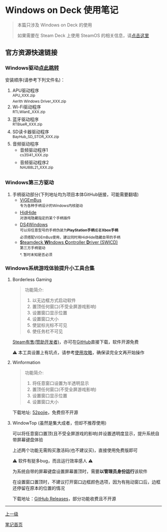 # Windows on Deck 使用笔记

> 本篇只涉及 Windows on Deck 的使用
>
> 如果需要在 Steam Deck 上使用 SteamOS 的相关信息，请[点击这里](./steamOSNotes.md)

## 官方资源快速链接

### Windows驱动[点此跳转](https://help.steampowered.com/zh-cn/faqs/view/6121-ECCD-D643-BAA8)

安装顺序(请参考下列文件名)：

1. APU驱动程序<br><sup>APU_XXX.zip<br>Aerith Windows Driver_XXX.zip</sup>
2. Wi-Fi驱动程序<br><sup>RTLWlanE_XXX.zip</sup>
4. 蓝牙驱动程序<br><sup>RTBlueR_XXX.zip</sup>
5. SD读卡器驱动程序<br><sup>BayHub_SD_STOR_XXX.zip</sup>
6. 音频驱动程序
   + 音频驱动程序1<br><sup>cs35l41_XXX.zip</sup>
   + 音频驱动程序2<br><sup>NAU88L21_XXX.zip</sup>

### Windows第三方驱动

1. 手柄驱动部分(下列地址均为项目本体GitHub链接，可能需要翻墙)
   + [ViGEmBus](https://github.com/ViGEm/ViGEmBus)<br><sup>专为各种手柄设计的Windows内核驱动</sup>
   + [HidHide](https://github.com/ViGEm/HidHide)<br><sup>对游戏隐藏指定的某个手柄插件</sup>
   + [DS4Windows](https://github.com/Ryochan7/DS4Windows)<br><sup>可以将任意型号的手柄伪装为**PlayStation手柄**或者**Xbox手柄**<br>必须搭配ViGEmBus使用，建议同时用HidHide隐藏自带的手柄</sup>
   + [**S**teamdeck **WI**ndows **C**ontroller **D**river (SWICD)](https://github.com/mKenfenheuer/steam-deck-windows-usermode-driver)<br><sup>第三方手柄驱动<br>\*. 暂时未知是否必须</sup>

### Windows系统游戏体验提升小工具合集

1. Borderless Gaming

   > 功能简介:
   > 
   > 1. 以无边框方式启动软件
   > 2. 置顶任何窗口(不受全屏游戏影响)
   > 3. 设置窗口显示位置
   > 4. 设置窗口大小
   > 5. 使鼠标光标不可见
   > 6. 使任务栏不可见

   [Steam有售(赞助开发者)](http://store.steampowered.com/app/388080)，亦可在[GitHub](https://github.com/Codeusa/Borderless-Gaming)直接下载，软件开源免费

   ⚠ 本工具设置上有坑点，请参考[使用攻略](./borderlessGamingUsage.md)，确保读完全文再开始操作

3. Winformation
	
   > 功能简介:
   > 
   > 1. 将任意窗口设置为半透明显示
   > 2. 置顶任何窗口(不受全屏游戏影响)
   > 3. 设置窗口显示位置
   > 4. 设置窗口大小

   下载地址: [52pojie](https://www.52pojie.cn/thread-1416482-1-1.html)，免费但不开源

2. WindowTop (虽然是集大成者，但却不推荐使用)

   可以将任意窗口置顶(且不受全屏游戏的影响)并设置透明度显示，提升系统自带屏幕键盘体验
   
   上述两个功能无需购买激活码(也不建议买)，直接使用免费版即可

   ⚠ 软件有挺多bug，而且运行效率感人 ⚠

   为系统自带的屏幕键盘设置屏幕置顶时，需要**以管理员身份运行**该软件

   在设置窗口置顶时，不建议打开窗口边框颜色选项，因为有拖动窗口后，边框还停留在原本的位置的情况

   下载地址：[GitHub Releases](https://windowtop.info/)，部分功能收费且不开源

---

[上一级](../README.md)

[笔记首页](../../README.md)
